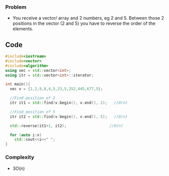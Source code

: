 ### Problem
- You receive a vector/ array and 2 numbers, eg 2 and 5. Between those 2 positions in the vector (2 and 5) you have to reverse the order of the elements.

## Code
```c++
#include<iostream>
#include<vector>
#include<algorithm>
using vec = std::vector<int>;
using itr = std::vector<int>::iterator;

int main(){
  vec v = {1,2,9,8,4,5,23,5,252,445,677,5};

  //Find position of 2
  itr it1 = std::find(v.begin(), v.end(), 2);   //O(n)

  //Find position of 5
  itr it2 = std::find(v.begin(), v.end(), 5);   //O(n)

  std::reverse(it1+1, it2);                   //O(n)

  for (auto i:v)
    std::cout<<i<<" ";
}
```

### Complexity
- 3O(n)
